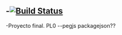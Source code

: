 -[![Build Status](https://travis-ci.org/alu0100825893/proyecto-equipo-com.svg?branch=karma)](https://travis-ci.org/alu0100825893/proyecto-equipo-com)
 -
 -Proyecto final. PL0
 --pegjs packagejson??